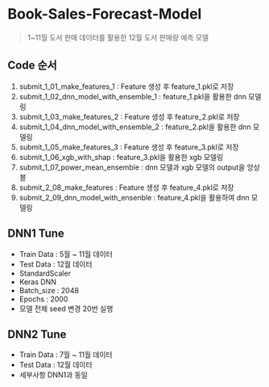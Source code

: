 # Book-Sales-Forecast-Model
> 1~11월 도서 판매 데이터를 활용한 12월 도서 판매량 예측 모델

## Code 순서
1. submit_1_01_make_features_1 : Feature 생성 후 feature_1.pkl로 저장
2. submit_1_02_dnn_model_with_ensemble_1 : feature_1.pkl을 활용한 dnn 모델링
3. submit_1_03_make_features_2 : Feature 생성 후 feature_2.pkl로 저장
4. submit_1_04_dnn_model_with_ensemble_2 : feature_2.pkl을 활용한 dnn 모델링
5. submit_1_05_make_features_3 : Feature 생성 후 feature_3.pkl로 저장
6. submit_1_06_xgb_with_shap : feature_3.pkl을 활용한 xgb 모델링
7. submit_1_07_power_mean_ensemble : dnn 모델과 xgb 모델의 output을 앙상블
8. submit_2_08_make_features : Feature 생성 후 feature_4.pkl로 저장
9. submit_2_09_dnn_model_with_ensenble : feature_4.pkl을 활용하여 dnn 모델링 

## DNN1 Tune
- Train Data : 5월 ~ 11월 데이터
- Test Data : 12월 데이터
- StandardScaler
- Keras DNN
- Batch_size : 2048
- Epochs : 2000
- 모델 전체 seed 변경 20번 실행 

## DNN2 Tune
- Train Data : 7월 ~ 11월 데이터
- Test Data : 12월 데이터
- 세부사항 DNN1과 동일
